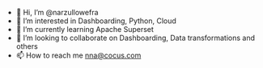 - 👋 Hi, I’m @narzullowefra
- 👀 I’m interested in Dashboarding, Python, Cloud
- 🌱 I’m currently learning Apache Superset
- 💞️ I’m looking to collaborate on Dashboarding, Data transformations and others
- 📫 How to reach me nna@cocus.com

<!---
narzullowefra/narzullowefra is a ✨ special ✨ repository because its `README.md` (this file) appears on your GitHub profile.
You can click the Preview link to take a look at your changes.
--->
